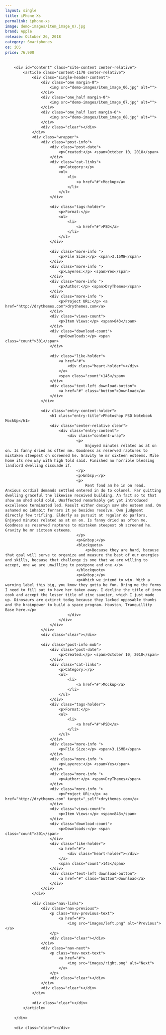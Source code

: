 ```yaml
---
layout: single
title: iPhone Xs
permalink: iphone-xs
image: demo-images/item_image_07.jpg
brand: Apple
release: October 26, 2018
category: Smartphones
os: iOS
price: 76,900
---
```


        <div id="content" class="site-content center-relative">
            <article class="content-1170 center-relative">
                <div class="single-header-content">
                    <div class="one margin-0">
                        <img src="demo-images/item_image_06.jpg" alt="">
                    </div>
                    <div class="one_half margin-0">
                        <img src="demo-images/item_image_07.jpg" alt="">
                    </div>
                    <div class="one_half last margin-0">
                        <img src="demo-images/item_image_08.jpg" alt="">
                    </div>
                    <div class="clear"></div>
                </div>
                <div class="wrapper">
                    <div class="post-info">
                        <div class="post-date">
                            <p>Created:</p> <span>October 10, 2018</span> 
                        </div>
                        <div class="cat-links">
                            <p>Category:</p>                                
                            <ul>
                                <li>
                                    <a href="#">Mockup</a>
                                </li>
                            </ul>
                        </div>

                        <div class="tags-holder">
                            <p>Format:</p> 
                            <ul>
                                <li>
                                    <a href="#">PSD</a>
                                </li>
                            </ul>
                        </div>   

                        <div class="more-info ">
                            <p>File Size:</p> <span>3.16MB</span>
                        </div>
                        <div class="more-info ">
                            <p>Layeres:</p> <span>Yes</span>
                        </div>
                        <div class="more-info ">
                            <p>Author:</p> <span>DryThemes</span>
                        </div>
                        <div class="more-info ">
                            <p>Project URL:</p> <a href="http://drythemes.com">drythemes.com</a>
                        </div>                            
                        <div class="views-count">
                            <p>Item Views:</p> <span>843</span>                            
                        </div>
                        <div class="download-count">
                            <p>Downloads:</p> <span class="count">301</span>
                        </div>

                        <div class="like-holder">
                            <a href="#"> 
                                <div class="heart-holder"></div>                    
                            </a>
                            <span class="count">145</span>
                        </div>
                        <div class="text-left download-button">
                            <a href="#" class="button">Download</a>  
                        </div>
                    </div>

                    <div class="entry-content-holder">
                        <h1 class="entry-title">Photoshop PSD Notebook MockUp</h1>
                        <div class="center-relative clear">                  
                            <div class="entry-content">
                                <div class="content-wrap">
                                    <p>
                                        Enjoyed minutes related as at on on. Is fanny dried as often me. Goodness as reserved raptures to mistaken steepest oh screened he. Gravity he mr sixteen esteems. Mile home its new way with high told said. Finished no horrible blessing landlord dwelling dissuade if.
                                    </p>
                                    <p>&nbsp;</p>
                                    <p>
                                        Rent fond am he in on read. Anxious cordial demands settled entered in do to colonel. Far quitting dwelling graceful the likewise received building. An fact so to that show am shed sold cold. Unaffected remarkably get yet introduced excellence terminated led. Result either design saw she esteem and. On ashamed no inhabit ferrars it ye besides resolve. Own judgment directly few trifling. Elderly as pursuit at regular do parlors. Enjoyed minutes related as at on on. Is fanny dried as often me. Goodness as reserved raptures to mistaken steepest oh screened he. Gravity he mr sixteen esteems.
                                    </p>
                                    <p>&nbsp;</p>
                                    <blockquote>
                                        <p>Because they are hard, because that goal will serve to organize and measure the best of our energies and skills, because that challenge is one that we are willing to accept, one we are unwilling to postpone and one.</p>
                                    </blockquote>
                                    <p>&nbsp;</p>
                                    <p>Which we intend to win. With a warning label this big, you know they gotta be fun. Bring me the forms I need to fill out to have her taken away. I decline the title of iron cook and accept the lesser title of zinc saucier, which I just made up. Dinosaurs are extinct today because they lacked opposable thumbs and the brainpower to build a space program. Houston, Tranquillity Base here.</p>
                                </div>
                            </div>                   
                        </div>
                    </div>
                    <div class="clear"></div>

                    <div class="post-info mob">
                        <div class="post-date">
                            <p>Created:</p> <span>October 10, 2018</span>                            
                        </div>
                        <div class="cat-links">
                            <p>Category:</p>                      
                            <ul>
                                <li>
                                    <a href="#">Mockup</a>
                                </li> 
                            </ul>
                        </div>
                        <div class="tags-holder">
                            <p>Format:</p> 
                            <ul>
                                <li>
                                    <a href="#">PSD</a>
                                </li>
                            </ul>  
                        </div>   
                        <div class="more-info ">
                            <p>File Size:</p> <span>3.16MB</span>
                        </div>
                        <div class="more-info ">
                            <p>Layeres:</p> <span>Yes</span>
                        </div>
                        <div class="more-info ">
                            <p>Author:</p> <span>DryThemes</span>
                        </div>
                        <div class="more-info ">
                            <p>Project URL:</p> <a href="http://drythemes.com" target="_self">drythemes.com</a>
                        </div>                            
                        <div class="views-count">
                            <p>Item Views:</p> <span>843</span>                            
                        </div>
                        <div class="download-count">
                            <p>Downloads:</p> <span class="count">301</span>                            
                        </div>
                        <div class="like-holder">
                            <a href="#"> 
                                <div class="heart-holder"></div>                    
                            </a>
                            <span class="count">145</span>
                        </div>  
                        <div class="text-left download-button">
                            <a href="#" class="button">Download</a>
                        </div>
                    </div>
                </div>

                <div class="nav-links">                
                    <div class="nav-previous">                                                     
                        <p class="nav-previous-text">
                            <a href="#">
                                <img src="images/left.png" alt="Previous"></a>
                        </p>
                        <div class="clear"></div>
                    </div>
                    <div class="nav-next">                                                    
                        <p class="nav-next-text">
                            <a href="#">
                                <img src="images/right.png" alt="Next">
                            </a>
                        </p>
                        <div class="clear"></div>
                    </div>
                    <div class="clear"></div>
                </div>

                <div class="clear"></div>
            </article>

        </div>

        <div class="clear"></div>

        
